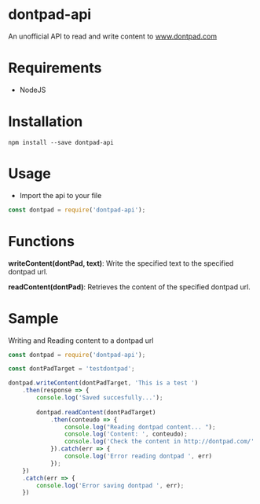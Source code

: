 # dontpad-api
An unofficial API to read and write content to www.dontpad.com

# Requirements
- NodeJS

# Installation
```npm install --save dontpad-api```


# Usage

- Import the api to your file
```javascript 
const dontpad = require('dontpad-api');
```

# Functions

**writeContent(dontPad, text)**: Write the specified text to the specified dontpad url.

**readContent(dontPad)**: Retrieves the content of the specified dontpad url.

# Sample 

Writing and Reading content to a dontpad url

```javascript
const dontpad = require('dontpad-api');

const dontPadTarget = 'testdontpad';

dontpad.writeContent(dontPadTarget, 'This is a test ')
    .then(response => {
        console.log('Saved succesfully...');
        
        dontpad.readContent(dontPadTarget)
            .then(conteudo => {
                console.log("Reading dontpad content... ");
                console.log('Content: ', conteudo);
                console.log('Check the content in http://dontpad.com/' + dontPadTarget);
            }).catch(err => {
                console.log('Error reading dontpad ', err)  
            });
    })
    .catch(err => {
        console.log('Error saving dontpad ', err);
    })



```
